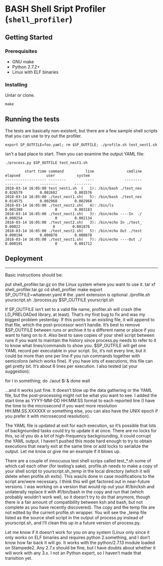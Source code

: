 # BASH Shell Sript Profiler (`shell_profiler`)

## Getting Started

### Prerequisites

* GNU make
* Python 2.7.2+
* Linux with ELF binaries

### Installing

Untar or clone.

```make```

## Running the tests

The tests are basically non-existent, but there are a few sample shell scripts that you can use to try out the profiler.

```export SP_OUTFILE=foo.yaml; rm $SP_OUTFILE; ./profile.sh test_nest1.sh```

isn't a bad place to start. Then you can examine the output YAML file:

```
./process.py $SP_OUTFILE test_nest1.sh

         start time command          line               cmdline         elapsed            user          system
------------------- --------         ----              --------        --------        --------        --------
2018-03-14 16:05:00 test_nest1.sh  (   1): /bin/bash ./test_nes        0.026579        0.002682        0.003576
2018-03-14 16:05:00 ./test_nest1.sh(   5): /bin/bash ./test_nes        0.014575        0.002968        0.002968
2018-03-14 16:05:00 ./test_nest2.sh(   4): /bin/ls                     0.001389               0        0.003183
2018-03-14 16:05:00 ./test_nest1.sh(   3): /bin/echo ----In  ./        0.000254               0        0.002134
2018-03-14 16:05:00 ./test_nest2.sh(   3): /bin/echo In ./test_         0.00022               0        0.001876
2018-03-14 16:05:00 ./test_nest2.sh(   5): /bin/echo Out ./test        0.000194        0.000878        0.000878
2018-03-14 16:05:00 ./test_nest1.sh(   7): /bin/echo ----Out ./        0.000191               0        0.001712

```

## Deployment

----


Basic instructions should be:

put shell_profiler.tar.gz on the Linux system where you want to use it.
tar xf shell_profiler.tar.gz
cd shell_profiler
make
export SP_OUTFILE=whatever.yaml    # the .yaml extension is optional
./profile.sh yourscript.sh
./process.py $SP_OUTFILE yourscript.sh

If SP_OUTFILE isn’t set to a valid file name, profiler.sh will crash (the LD_PRELOADed library, at least). That’s my first bug to fix and was my biggest problem yesterday. If this points to an existing file, it will append to that file, which the post-processor won’t handle. It’s best to remove $SP_OUTFILE between runs or archive it to a different name or place if you want to hang on to it. Also best to save copies of your shell script between runs if you want to maintain the history since process.py needs to refer to it to know what lines/commands to show you. $SP_OUTFILE will get one YAML record per executable in your script. So, it’s not every line, but it could be more than one per line if you run commands together with semicolons (which works fine). If you have lots of executions, this file can get pretty bit. It’s about 6 lines per execution. I also tested (at your suggestion):

for I in something; do
  ./aout $i &
done
wait

...and it works just fine. It doesn’t blow up the data gathering or the YAML file, but the post-processing might not be what you want to see. I added the start time as YYYY-MM-DD HH:MM:SS format to each reported line (I have the time to the microsecond if you want more resolution HH.MM.SS.XXXXXX or something else, you can also have the UNIX epoch if you prefer it with microsecond resolution).

The YAML file is updated at exit for each execution, so it’s possible that lots of backgrounded tasks could try to update it at once. There are no locks for this, so id you do a lot of high-frequency backgrounding, it could corrupt the YAML output. I haven’t pushed this mode hard enough to try to obtain executions that nearly exit at the same time or add locks to serialize the output. Let me know or give me an example if it blows up.

There are a couple of innocuous test shell scrips called test_*.sh some of which call each other (for testing’s sake). profile.sh needs to make a copy of your shell script to yourscript.sh_temp in the local directory (which it will delete when profile.sh exits). This was/is done in case modifications to the script are/were necessary. I think this will get factored out in near-future versions. I was working on a version that would rip out your #!/bin/ksh and unilaterally replace it with #!/bin/bash in the copy and run that (which probably wouldn’t work well, so it doesn’t try to do that anymore, though there is a fair amount of compatibility between ksh and bash, but not complete as you have recently discovered). The copy and the temp file are not edited by the current profile.sh wrapper. You will see the _temp file listed as the source shell script in the output of process.py instead of yourscript.sh, and I’ll clean this up in a future version of process.py.

Let me know if it doesn’t work for you on any system (Linux only since it only workx on ELF binaries and requires python 2.something, and I don’t know how far back it will go. It works with the python/2.7.13 module loaded on Stampede2. Any 2.7.x should be fine, but I have doubts about whether it will work with any 3.x. I not an Python expert, so I haven’t made that transition yet.